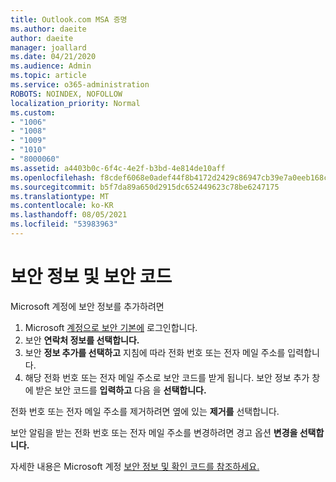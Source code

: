 ```yaml
---
title: Outlook.com MSA 증명
ms.author: daeite
author: daeite
manager: joallard
ms.date: 04/21/2020
ms.audience: Admin
ms.topic: article
ms.service: o365-administration
ROBOTS: NOINDEX, NOFOLLOW
localization_priority: Normal
ms.custom:
- "1006"
- "1008"
- "1009"
- "1010"
- "8000060"
ms.assetid: a4403b0c-6f4c-4e2f-b3bd-4e814de10aff
ms.openlocfilehash: f8cdef6068e0adef44f8b4172d2429c86947cb39e7a0eeb168ca6b4400e8b585
ms.sourcegitcommit: b5f7da89a650d2915dc652449623c78be6247175
ms.translationtype: MT
ms.contentlocale: ko-KR
ms.lasthandoff: 08/05/2021
ms.locfileid: "53983963"
---
```

# <a name="security-info-and-security-codes"></a>보안 정보 및 보안 코드

Microsoft 계정에 보안 정보를 추가하려면

1. Microsoft [계정으로 보안 기본에](https://account.microsoft.com/security) 로그인합니다.
1. 보안 **연락처 정보를 선택합니다.**
1. 보안 **정보 추가를 선택하고** 지침에 따라 전화 번호 또는 전자 메일 주소를 입력합니다.
1. 해당 전화 번호 또는 전자 메일 주소로 보안 코드를 받게 됩니다. 보안 정보 추가 창에 받은 보안 코드를 **입력하고** 다음 을 **선택합니다.**

전화 번호 또는 전자 메일 주소를 제거하려면 옆에 있는 **제거를** 선택합니다.

보안 알림을 받는 전화 번호 또는 전자 메일 주소를 변경하려면 경고 옵션 **변경을 선택합니다.**

자세한 내용은 Microsoft 계정 [보안 정보 및 확인 코드를 참조하세요.](https://support.microsoft.com/help/12428/)